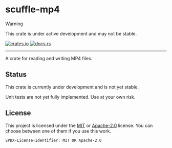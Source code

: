 # scuffle-mp4

> [!WARNING]  
> This crate is under active development and may not be stable.

[![crates.io](https://img.shields.io/crates/v/scuffle-mp4.svg)](https://crates.io/crates/scuffle-mp4) [![docs.rs](https://img.shields.io/docsrs/scuffle-mp4)](https://docs.rs/scuffle-mp4)

---

A crate for reading and writing MP4 files.

## Status

This crate is currently under development and is not yet stable.

Unit tests are not yet fully implemented. Use at your own risk.

## License

This project is licensed under the [MIT](./LICENSE.MIT) or [Apache-2.0](./LICENSE.Apache-2.0) license.
You can choose between one of them if you use this work.

`SPDX-License-Identifier: MIT OR Apache-2.0`
